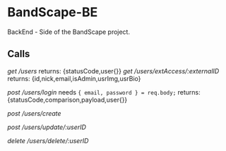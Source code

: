 # BandScape-BE

BackEnd - Side of the BandScape project.

## Calls

_get /users_ returns: {statusCode,user{}}
_get /users/extAccess/:externalID_ returns: {id,nick,email,isAdmin,usrImg,usrBio}

_post /users/login_ needs `{ email, password } = req.body;` returns: {statusCode,comparison,payload,user{}}

_post /users/create_

_post /users/update/:userID_

_delete /users/delete/:userID_
